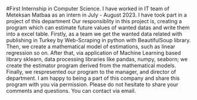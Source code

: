 #First Internship in Computer Science.
I have worked in IT team of Meteksan Matbaa as an intern in July - August 2023.
I have took part in a project of this department 
Our responsiblity in this project is, creating a program which can estimate future values of wanted datas and write them into a excel table.
Firstly, as a team we get the wanted data related with publishing in Turkey by Web-Scraping in python with BeautifulSoup library.
Then, we create a mathematical model of estimations, such as linear regression so on.
After that, via application of Machine Learning based library sklearn, data processing libraries like pandas, numpy, seaborn; we create the estimator program derived from the mathematical models.
Finally, we respresented our program to the manager, and director of department.
I am happy to being a part of this company and share this program with you via permission.
Please do not hesitate to share your comments and questions.
You can contact via email.
